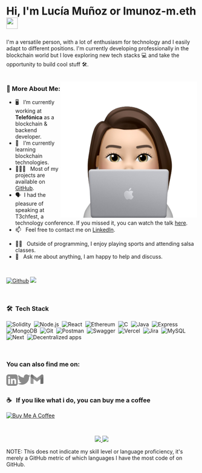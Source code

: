 
# Hi,  I'm Lucía Muñoz or **lmunoz-m.eth** <img src="https://raw.githubusercontent.com/MartinHeinz/MartinHeinz/master/wave.gif" width="30px" height = "30px">


I'm a versatile person, with a lot of enthusiasm for technology and I easily adapt to different positions. 
I'm currently developing professionally in the blockchain world but I love exploring new tech stacks 💻 and take the opportunity to build cool stuff 🛠️.
<br/>
<br/>

<img align="right" alt="GIF" src="icon.png" width="360px"/>
  
### 🧐 More About Me:

- 🖥️ &nbsp; I’m currently working at **Telefónica** as a blockchain & backend developer.
- 🌱 &nbsp; I’m currently learning blockchain technologies.
- 👩🏻‍💻 &nbsp; Most of my projects are available on [GitHub](https://github.com/luciamunozdev?tab=repositories).
- 🗣️ &nbsp;I had the pleasure of speaking at T3chfest, a technology conference. If you missed it, you can watch the talk [here](https://www.youtube.com/@T3chFest).
- 📫 &nbsp; Feel free to contact me on [LinkedIn](https://www.linkedin.com/in/luciamunozmartinez/).
<!-- - 📝 &nbsp; Checkout my [resume](https://drive.google.com/file/d/1ZpR5pVBTnl_Qybq7GE3MGy1SB1JehVSE/view?usp=sharing) -->
- 🕺🏻 &nbsp; Outside of programming, I enjoy playing sports and attending salsa classes.
- 💬 &nbsp; Ask me about anything, I am happy to help and discuss.

<br/>

[![Github](https://img.shields.io/github/followers/luciamunozdev?label=Follow&style=social)](https://github.com/luciamunozdev)
![](https://visitor-badge.laobi.icu/badge?page_id=luciamunzodev.luciamunozdev)

<br/>

### 🛠 &nbsp;Tech Stack

![Solidity](https://img.shields.io/badge/-Solidity-05122A?style=flat&logo=solidity)&nbsp;
![Node.js](https://img.shields.io/badge/-Node.js-05122A?style=flat&logo=node.js)&nbsp;
![React](https://img.shields.io/badge/-React-05122A?style=flat&logo=react)&nbsp;
![Ethereum](https://img.shields.io/badge/-Ethereum-05122A?style=flat&logo=ethereum)&nbsp;
![C](https://img.shields.io/badge/-C-05122A?style=flat&logo=c)&nbsp;
![Java](https://img.shields.io/badge/-Java-05122A?style=flat&logo=java)&nbsp;
![Express](https://img.shields.io/badge/-Express-05122A?style=flat&logo=express)&nbsp;
![MongoDB](https://img.shields.io/badge/-MongoDB-05122A?style=flat&logo=mongodb)&nbsp;
![Git](https://img.shields.io/badge/-Git-05122A?style=flat&logo=git)&nbsp;
![Postman](https://img.shields.io/badge/-Postman-05122A?style=flat&logo=postman)&nbsp;
![Swagger](https://img.shields.io/badge/-Swagger-05122A?style=flat&logo=swagger)&nbsp;
![Vercel](https://img.shields.io/badge/-Vercel-05122A?style=flat&logo=vercel)&nbsp;
![Jira](https://img.shields.io/badge/-Jira-05122A?style=flat&logo=jira)&nbsp;
![MySQL](https://img.shields.io/badge/-MySQL-05122A?style=flat&logo=mysql)&nbsp;
![Next](https://img.shields.io/badge/-Next.js-05122A?style=flat&logo=next.js)&nbsp;
![Decentralized apps](https://img.shields.io/badge/-Decentralized%20apps-05122A?style=flat&logo=decentralized%20apps)&nbsp;

<br/>

### **You can also find me on:**

<a href="https://www.linkedin.com/in/luciamunozmartinez/">
  <img align="left" alt="Lucía Muñoz | LinkedIn" width="30px" src="linkedin.svg" />
</a>
&nbsp;
<a href="https://twitter.com/luciamunozdev">
  <img align="left" alt="Lucía Muñoz | Twitter" width="34px" src="twitter.svg" />
</a>
<a href="mailto:luciamunozdev@gmail.com">
  <img align="left" alt="Lucía Muñoz | Gmail" width="34px" src="gmail.png" />
</a>

<br/>
<br/>

### ☕️ &nbsp; If you like what i do, you can buy me a coffee 
<a href="https://buymecoffee-lmunoz-m.vercel.app/" target="_blank"><img src="https://cdn.buymeacoffee.com/buttons/v2/default-red.png" alt="Buy Me A Coffee" width="150" ></a>

<!-- ## ⚙️ <b><samp>GitHub Analytics</b></samp>
 -->
<br>
<p align="center">
<a href="https://github.com/luciamunozdev">
  <img height="160em" src="https://github-readme-stats.vercel.app/api?username=luciamunozdev&show_icons=true&theme=algolia&include_all_commits=true&count_private=true"/>
  <img height="160em" src="https://github-readme-stats.vercel.app/api/top-langs/?username=luciamunozdev&layout=compact&langs_count=8&theme=algolia"/>
  

</a>
</p>


NOTE: This does not indicate my skill level or language proficiency, it's merely a GitHub metric of which languages I have the most code of on GitHub.

